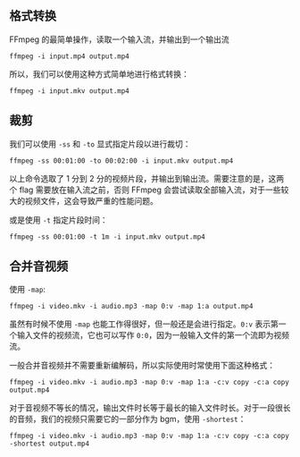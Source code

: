 ## 格式转换

FFmpeg 的最简单操作，读取一个输入流，并输出到一个输出流

```shell
ffmpeg -i input.mp4 output.mp4
```

所以，我们可以使用这种方式简单地进行格式转换：

```shell
ffmpeg -i input.mkv output.mp4
```

## 裁剪

我们可以使用 `-ss` 和 `-to` 显式指定片段以进行裁切：

```shell
ffmpeg -ss 00:01:00 -to 00:02:00 -i input.mkv output.mp4
```

以上命令选取了 1 分到 2 分的视频片段，并输出到输出流。需要注意的是，这两个 flag 需要放在输入流之前，否则 FFmpeg 会尝试读取全部输入流，对于一些较大的视频文件，这会导致严重的性能问题。

或是使用 `-t` 指定片段时间：

```shell
ffmpeg -ss 00:01:00 -t 1m -i input.mkv output.mp4
```

## 合并音视频

使用 `-map`:

```shell
ffmpeg -i video.mkv -i audio.mp3 -map 0:v -map 1:a output.mp4
```

虽然有时候不使用 `-map` 也能工作得很好，但一般还是会进行指定。`0:v` 表示第一个输入文件的视频流，它也可以写作 `0:0`，因为一般输入文件的第一个流即为视频流。

一般合并音视频并不需要重新编解码，所以实际使用时常使用下面这种格式：

```shell
ffmpeg -i video.mkv -i audio.mp3 -map 0:v -map 1:a -c:v copy -c:a copy output.mp4
```

对于音视频不等长的情况，输出文件时长等于最长的输入文件时长。对于一段很长的音频，我们的视频只需要它的一部分作为 bgm，使用 `-shortest`：

```shell
ffmpeg -i video.mkv -i audio.mp3 -map 0:v -map 1:a -c:v copy -c:a copy -shortest output.mp4
```
